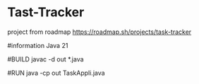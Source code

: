 # Tast-Tracker
project from roadmap
https://roadmap.sh/projects/task-tracker

#information
Java 21

#BUILD 
javac -d out *.java 

#RUN
java -cp out TaskAppli.java
